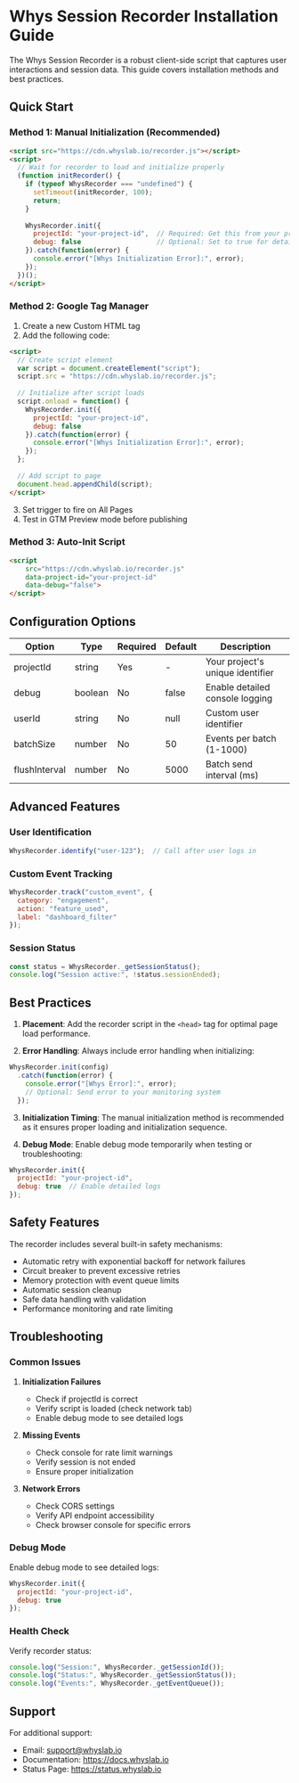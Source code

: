 # Whys Session Recorder Installation Guide

The Whys Session Recorder is a robust client-side script that captures user interactions and session data. This guide covers installation methods and best practices.

## Quick Start

### Method 1: Manual Initialization (Recommended)
```html
<script src="https://cdn.whyslab.io/recorder.js"></script>
<script>
  // Wait for recorder to load and initialize properly
  (function initRecorder() {
    if (typeof WhysRecorder === "undefined") {
      setTimeout(initRecorder, 100);
      return;
    }
    
    WhysRecorder.init({
      projectId: "your-project-id",  // Required: Get this from your project settings
      debug: false                   // Optional: Set to true for detailed logs
    }).catch(function(error) {
      console.error("[Whys Initialization Error]:", error);
    });
  })();
</script>
```

### Method 2: Google Tag Manager
1. Create a new Custom HTML tag
2. Add the following code:
```html
<script>
  // Create script element
  var script = document.createElement("script");
  script.src = "https://cdn.whyslab.io/recorder.js";
  
  // Initialize after script loads
  script.onload = function() {
    WhysRecorder.init({
      projectId: "your-project-id",
      debug: false
    }).catch(function(error) {
      console.error("[Whys Initialization Error]:", error);
    });
  };
  
  // Add script to page
  document.head.appendChild(script);
</script>
```
3. Set trigger to fire on All Pages
4. Test in GTM Preview mode before publishing

### Method 3: Auto-Init Script
```html
<script 
    src="https://cdn.whyslab.io/recorder.js" 
    data-project-id="your-project-id"
    data-debug="false">
</script>
```

## Configuration Options

| Option | Type | Required | Default | Description |
|--------|------|----------|---------|-------------|
| projectId | string | Yes | - | Your project's unique identifier |
| debug | boolean | No | false | Enable detailed console logging |
| userId | string | No | null | Custom user identifier |
| batchSize | number | No | 50 | Events per batch (1-1000) |
| flushInterval | number | No | 5000 | Batch send interval (ms) |

## Advanced Features

### User Identification
```javascript
WhysRecorder.identify("user-123");  // Call after user logs in
```

### Custom Event Tracking
```javascript
WhysRecorder.track("custom_event", {
  category: "engagement",
  action: "feature_used",
  label: "dashboard_filter"
});
```

### Session Status
```javascript
const status = WhysRecorder._getSessionStatus();
console.log("Session active:", !status.sessionEnded);
```

## Best Practices

1. **Placement**: Add the recorder script in the `<head>` tag for optimal page load performance.

2. **Error Handling**: Always include error handling when initializing:
```javascript
WhysRecorder.init(config)
  .catch(function(error) {
    console.error("[Whys Error]:", error);
    // Optional: Send error to your monitoring system
  });
```

3. **Initialization Timing**: The manual initialization method is recommended as it ensures proper loading and initialization sequence.

4. **Debug Mode**: Enable debug mode temporarily when testing or troubleshooting:
```javascript
WhysRecorder.init({
  projectId: "your-project-id",
  debug: true  // Enable detailed logs
});
```

## Safety Features

The recorder includes several built-in safety mechanisms:

- Automatic retry with exponential backoff for network failures
- Circuit breaker to prevent excessive retries
- Memory protection with event queue limits
- Automatic session cleanup
- Safe data handling with validation
- Performance monitoring and rate limiting

## Troubleshooting

### Common Issues

1. **Initialization Failures**
   - Check if projectId is correct
   - Verify script is loaded (check network tab)
   - Enable debug mode to see detailed logs

2. **Missing Events**
   - Check console for rate limit warnings
   - Verify session is not ended
   - Ensure proper initialization

3. **Network Errors**
   - Check CORS settings
   - Verify API endpoint accessibility
   - Check browser console for specific errors

### Debug Mode

Enable debug mode to see detailed logs:
```javascript
WhysRecorder.init({
  projectId: "your-project-id",
  debug: true
});
```

### Health Check

Verify recorder status:
```javascript
console.log("Session:", WhysRecorder._getSessionId());
console.log("Status:", WhysRecorder._getSessionStatus());
console.log("Events:", WhysRecorder._getEventQueue());
```

## Support

For additional support:
- Email: support@whyslab.io
- Documentation: https://docs.whyslab.io
- Status Page: https://status.whyslab.io
